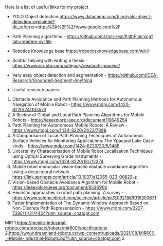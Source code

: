 Here is a list of useful links for my project

- YOLO Object detection https://www.datacamp.com/blog/yolo-object-detection-explained?dc_referrer=https%3A%2F%2Fwww.google.com%2F
- Path Planning algorithms - https://github.com/zhm-real/PathPlanning?tab=readme-ov-file
- Robotics Knowledge base https://roboticsknowledgebase.com/wiki/
- Scribbr helping with writing a thesis - https://www.scribbr.com/category/research-process/
- Very easy object detection and segmentation - https://github.com/IDEA-Research/Grounded-Segment-Anything

- Useful research papers:
1. Obstacle Avoidance and Path Planning Methods for Autonomous Navigation of Mobile Robot - https://www.mdpi.com/1424-8220/24/11/3573
2. A Review of Global and Local Path Planning Algorithms for Mobile Robots - https://ieeexplore.ieee.org/document/10649254
3. Path Planning for Autonomous Mobile Robots: A Review - https://www.mdpi.com/1424-8220/21/23/7898
4. A Comparison of Local Path Planning Techniques of Autonomous Surface Vehicles for Monitoring Applications: The Ypacarai Lake Case-study - https://www.mdpi.com/1424-8220/20/5/1488
5. Uncertainty Characterisation of Mobile Robot Localisation Techniques using Optical Surveying Grade Instruments - https://www.mdpi.com/1424-8220/18/7/2274
6. Mobile robot monocular vision-based obstacle avoidance algorithm using a deep neural network - https://link.springer.com/article/10.1007/s12065-023-00829-z
7. Vision-based Obstacle Avoidance Algorithm for Mobile Robot - https://ieeexplore.ieee.org/document/9326906
8. Heuristic approaches in robot path planning: A survey - https://www.sciencedirect.com/science/article/pii/S0921889015300671
9. Faster Implementation of The Dynamic Window Approach Based on Non-Discrete Path Representation - https://www.mdpi.com/2227-7390/11/21/4424?utm_source=chatgpt.com


MIR
1.https://mobile-industrial-robots.com/products/robots/mir600/specifications
2.https://www.dreamland-robots.cz/wp-content/uploads/2021/08/MiR600-_-Mobile-Industrial-Robots.pdf?utm_source=chatgpt.com
3.
